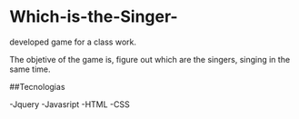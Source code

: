 # Which-is-the-Singer-
developed game for a  class work.

The objetive of the game is, figure out which are the singers, singing in the same time.

##Tecnologias

-Jquery
-Javasript
-HTML
-CSS
